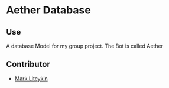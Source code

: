 # Aether Database

## Use
A database Model for my group project. The Bot is called Aether

## Contributor
- [Mark Liteykin](https://github.com/L-Mark)
